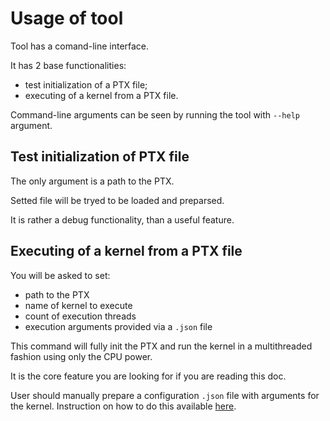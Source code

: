 # Usage of tool

Tool has a comand-line interface.

It has 2 base functionalities:

- test initialization of a PTX file;
- executing of a kernel from a PTX file.

Command-line arguments can be seen by running the tool with `--help` argument.

## Test initialization of PTX file

The only argument is a path to the PTX.

Setted file will be tryed to be loaded and preparsed.

It is rather a debug functionality, than a useful feature.

## Executing of a kernel from a PTX file

You will be asked to set:

- path to the PTX
- name of kernel to execute
- count of execution threads
- execution arguments provided via a `.json` file

This command will fully init the PTX and run the kernel in a multithreaded fashion using only the CPU power.

It is the core feature you are looking for if you are reading this doc.

User should manually prepare a configuration `.json` file with arguments for the kernel. Instruction on how to do this available [here](../../code/core/emulator/parser/json_parser/README.md).

